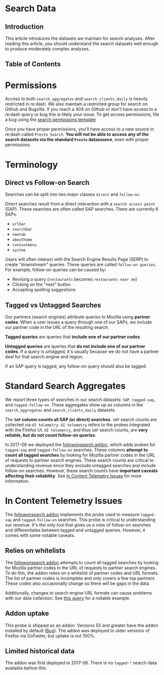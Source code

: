 # Search Data

## Introduction

This article introduces the datasets we maintain for search analyses.
After reading this article,
you should understand the search datasets well enough to produce moderately complex analyses.

## Table of Contents

<!-- toc -->

# Permissions

Access to both `search_aggregates` and `search_clients_daily`
is heavily restricted in re:dash.
We also maintain a restricted group for search on Github and Bugzilla.
If you reach a 404 on Github or don't have access to a re:dash query or bug
this is likely your issue.
To get access permissions, file a bug using the [search permissions template]

Once you have proper permissions,
you'll have access to a new source in re:dash called `Presto Search`.
**You will not be able to access any of the search datasets
via the standard `Presto` datasource**, even with proper permissions.


# Terminology

## Direct vs Follow-on Search

Searches can be split into two major classes `direct` and `follow-on`.

Direct searches result from a direct interaction with a `search access point` (SAP).
These searches are often called SAP searches.
There are currently 6 SAPs:

* `urlbar`
* `searchbar`
* `newtab`
* `abouthome`
* `contextmenu`
* `system`

Users will often interact with the Search Engine Results Page (SERP)
to create "downstream" queries.
These queries are called `follow-on queries`.
For example, follow-on queries can be caused by:

* Revising a query (`restaurants` becomes `restaurants near me`)
* Clicking on the "next" button
* Accepting spelling suggestions

## Tagged vs Untagged Searches

Our partners (search engines) attribute queries to Mozilla using **partner codes**.
When a user issues a query through one of our SAPs,
we include our partner code in the URL of the resulting search.

**Tagged queries** are queries that **include one of our partner codes**.

**Untagged queries** are queries that **do not include one of our partner codes**.
If a query is untagged,
it's usually because we do not have a partner deal for that search engine and region.

If an SAP query is tagged, any follow-on query should also be tagged.

# Standard Search Aggregates

We report three types of searches in our search datasets:
`SAP`, `tagged-sap`, and `tagged-follow-on`.
These aggregates show up as columns in the
`search_aggregates` and `search_clients_daily` datasets.

The **`SAP` column counts all SAP (or direct) searches**.
`SAP` search counts are collected via `UI telemetry`.
`UI telemetry` refers to the probes integrated with the Firefox UI.
`UI telemetry`, and thus `SAP` search counts,
 are **very reliable, but do not count follow-on queries**.

In 2017-06 we deployed the [followonsearch addon],
which adds probes for `tagged-sap` and `tagged-follow-on` searches.
These columns **attempt to count all tagged searches**
by looking for Mozilla partner codes in the URL of requests to partner search engines.
These search counts are critical to understanding revenue
since they exclude untagged searches and include follow-on searches.
However, these search counts have **important caveats affecting their reliability**.
See [In Content Telemetry Issues](#in-content-telemetry-issues) for more information.

# In Content Telemetry Issues

The [followonsearch addon] implements the probe
used to measure `tagged-sap` and `tagged-follow-on` searches.
This probe is critical to understanding our revenue.
It's the only tool that gives us a view of follow-on searches
and differentiates between tagged and untagged queries.
However, it comes with some notable caveats.

## Relies on whitelists

The [followonsearch addon] attempts to count all tagged searches
by looking for Mozilla partner codes in the URL of requests to partner search engines.
To do this, the addon relies on a whitelist of partner codes and URL formats.
The list of partner codes is incomplete and only covers a few top partners.
These codes also occasionally change so there will be gaps in the data.

Additionally, changes to search engine URL formats can cause problems with our data collection.
See 
[this query](https://sql.telemetry.mozilla.org/queries/47631/source#128887)
for a notable example.

## Addon uptake

This probe is shipped as an addon.
Versions 55 and greater have the addon installed by default
([Bug](https://bugzilla.mozilla.org/show_bug.cgi?id=1369028)).
The addon was deployed to older versions of Firefox via GoFaster,
but uptake is not 100%.

## Limited historical data

The addon was first deployed in 2017-06.
There is no `tagged-*` search data available before this.

[followonsearch addon]: https://github.com/mozilla/followonsearch
[search permissions template]: https://bugzilla.mozilla.org/enter_bug.cgi?assigned_to=rharter%40mozilla.com&bug_file_loc=http%3A%2F%2F&bug_ignored=0&bug_severity=normal&bug_status=NEW&cf_fx_iteration=---&cf_fx_points=---&comment=Please%20add%20the%20following%20user%20to%20the%20Search%20group%3A%0D%0A%0D%0AMozilla%20email%20address%3A%0D%0AGithub%20handle%3A&component=Datasets%3A%20Search&contenttypemethod=autodetect&contenttypeselection=text%2Fplain&defined_groups=1&flag_type-4=X&flag_type-607=X&flag_type-800=X&flag_type-803=X&flag_type-916=X&form_name=enter_bug&maketemplate=Remember%20values%20as%20bookmarkable%20template&op_sys=Linux&priority=--&product=Data%20Platform%20and%20Tools&rep_platform=x86_64&short_desc=Add%20user%20to%20search%20user%20groups&target_milestone=---&version=unspecified
